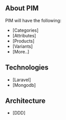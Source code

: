 ## About PIM

PIM will have the following:

- [Categories]
- [Attributes]
- [Products]
- [Variants]
- [More..]

## Technologies

- [Laravel]
- [Mongodb]

## Architecture

- [DDD]
